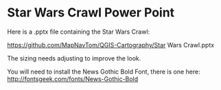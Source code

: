 # Star Wars Crawl Power Point
Here is a .pptx file containing the Star Wars Crawl:

https://github.com/MapNavTom/QGIS-Cartography/Star Wars Crawl.pptx

The sizing needs adjusting to improve the look.

You will need to install the News Gothic Bold Font, there is one here: http://fontsgeek.com/fonts/News-Gothic-Bold
